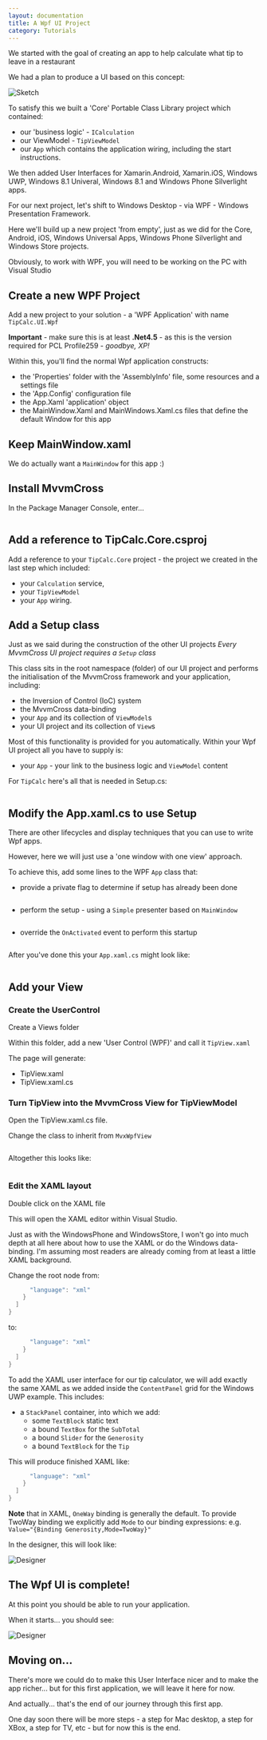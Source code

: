 ```yaml
---
layout: documentation
title: A Wpf UI Project
category: Tutorials
---
```

We started with the goal of creating an app to help calculate what tip to leave in a restaurant

We had a plan to produce a UI based on this concept:

![Sketch](https://raw.github.com/slodge/MvvmCross/v3/v3Tutorial/Pictures/TipCalc_Sketch.png)

To satisfy this we built a 'Core' Portable Class Library project which contained:

* our 'business logic' - `ICalculation`
* our ViewModel - `TipViewModel`
* our `App` which contains the application wiring, including the start instructions.

We then added User Interfaces for Xamarin.Android, Xamarin.iOS, Windows UWP, Windows 8.1 Univeral, Windows 8.1 and Windows Phone Silverlight apps.

For our next project, let's shift to Windows Desktop - via WPF - Windows Presentation Framework.

Here we'll build up a new project 'from empty', just as we did for the Core, Android, iOS, Windows Universal Apps, Windows Phone Silverlight and Windows Store projects.

Obviously, to work with WPF, you will need to be working on the PC with Visual Studio

## Create a new WPF Project

Add a new project to your solution - a 'WPF Application' with name `TipCalc.UI.Wpf`

**Important** - make sure this is at least **.Net4.5** - as this is the version required for PCL Profile259 - *goodbye, XP!*

Within this, you'll find the normal Wpf application constructs:

* the 'Properties' folder with the 'AssemblyInfo' file, some resources and a settings file
* the 'App.Config' configuration file
* the App.Xaml 'application' object
* the MainWindow.Xaml and MainWindows.Xaml.cs files that define the default Window for this app

## Keep MainWindow.xaml

We do actually want a `MainWindow` for this app :)

## Install MvvmCross

In the Package Manager Console, enter...
```C# Install-Package MvvmCross.Core",
```
## Add a reference to TipCalc.Core.csproj

Add a reference to your `TipCalc.Core` project - the project we created in the last step which included:

* your `Calculation` service, 
* your `TipViewModel` 
* your `App` wiring.

## Add a Setup class

Just as we said during the construction of the other UI projects *Every MvvmCross UI project requires a `Setup` class*

This class sits in the root namespace (folder) of our UI project and performs the initialisation of the MvvmCross framework and your application, including:

  * the Inversion of Control (IoC) system
  * the MvvmCross data-binding
  * your `App` and its collection of `ViewModel`s
  * your UI project and its collection of `View`s

Most of this functionality is provided for you automatically. Within your Wpf UI project all you have to supply is:

- your `App` - your link to the business logic and `ViewModel` content

For `TipCalc` here's all that is needed in Setup.cs:
```C# using System.Windows.Threading;\nusing MvvmCross.Core.ViewModels;\nusing MvvmCross.Wpf.Platform;\nusing MvvmCross.Wpf.Views;\n\nnamespace TipCalc.UI.Wpf\n{\n    public class Setup : MvxWpfSetup\n    {\n        public Setup(Dispatcher uiThreadDispatcher, IMvxWpfViewPresenter presenter) : base(uiThreadDispatcher, presenter)\n        {\n        }\n\n        protected override IMvxApplication CreateApp()\n        {\n            return new Core.App();\n        }\n    }\n}",
```
 ## Modify the App.xaml.cs to use Setup

There are other lifecycles and display techniques that you can use to write Wpf apps.

However, here we will just use a 'one window with one view' approach.

To achieve this, add some lines to the WPF `App` class that:

* provide a private flag to determine if setup has already been done
```C# bool _setupComplete;",
```
* perform the setup - using a `Simple` presenter based on `MainWindow`
```C# void DoSetup()\n{\n    var presenter = new MvxSimpleWpfViewPresenter(MainWindow);\n\n    var setup = new Setup(Dispatcher, presenter);\n    setup.Initialize();\n\n    var start = Mvx.Resolve<IMvxAppStart>();\n    start.Start();\n\n    _setupComplete = true;\n}",
```
* override the `OnActivated` event to perform this startup        
```C# protected override void OnActivated(System.EventArgs e)\n{\n    if (!_setupComplete)\n        DoSetup();\n\n    base.OnActivated(e);\n}",
```
After you've done this your `App.xaml.cs` might look like:
```C# using System.Windows;\nusing MvvmCross.Core.ViewModels;\nusing MvvmCross.Platform;\nusing MvvmCross.Wpf.Views;\n\nnamespace TipCalc.UI.Wpf\n{\n    public partial class App : Application\n    {\n        bool _setupComplete;\n\n        void DoSetup()\n        {\n            var presenter = new MvxSimpleWpfViewPresenter(MainWindow);\n\n            var setup = new Setup(Dispatcher, presenter);\n            setup.Initialize();\n\n            var start = Mvx.Resolve<IMvxAppStart>();\n            start.Start();\n\n            _setupComplete = true;\n        }\n\n        protected override void OnActivated(System.EventArgs e)\n        {\n            if (!_setupComplete)\n                DoSetup();\n\n            base.OnActivated(e);\n        }\n    }\n}\n",
```
## Add your View

### Create the UserControl

Create a Views folder

Within this folder, add a new 'User Control (WPF)' and call it `TipView.xaml`

The page will generate:

* TipView.xaml
* TipView.xaml.cs

### Turn TipView into the MvvmCross View for TipViewModel

Open the TipView.xaml.cs file.

Change the class to inherit from `MvxWpfView`
```C# public partial class TipView : MvxWpfView",
```
Altogether this looks like:
```C# using MvvmCross.Wpf.Views;\n\nnamespace TipCalc.UI.Wpf.Views\n{\n    /// <summary>\n    /// Interaction logic for TipView.xaml\n    /// </summary>\n    public partial class TipView : MvxWpfView\n    {\n        public TipView()\n        {\n            InitializeComponent();\n        }\n    }\n}",
```
### Edit the XAML layout

Double click on the XAML file

This will open the XAML editor within Visual Studio.

Just as with the WindowsPhone and WindowsStore, I won't go into much depth at all here about how to use the XAML or do the Windows data-binding. I'm assuming most readers are already coming from at least a little XAML background.

Change the root node from:
```C# <UserControl \n         ...\n</UserControl>",
      "language": "xml"
    }
  ]
}
```
to:
```C# <views:MvxWpfView \n\txmlns:views=\"clr-namespace:MvvmCross.Wpf.Views;assembly=MvvmCross.Wpf\"                  \n        ...\n</views:MvxWpfView>",
      "language": "xml"
    }
  ]
}
```
To add the XAML user interface for our tip calculator, we will add exactly the same XAML as we added inside the `ContentPanel` grid for the Windows UWP example. This includes:

* a `StackPanel` container, into which we add:
  * some `TextBlock` static text
  * a bound `TextBox` for the `SubTotal`
  * a bound `Slider` for the `Generosity`
  * a bound `TextBlock` for the `Tip`

This will produce finished XAML like:
```C# <views:MvxWpfView\n    x:Class=\"TipCalc.UI.Wpf.Views.TipView\"\n    xmlns=\"http://schemas.microsoft.com/winfx/2006/xaml/presentation\"\n    xmlns:x=\"http://schemas.microsoft.com/winfx/2006/xaml\"\n    xmlns:mc=\"http://schemas.openxmlformats.org/markup-compatibility/2006\" \n    xmlns:d=\"http://schemas.microsoft.com/expression/blend/2008\" \n    xmlns:local=\"clr-namespace:TipCalc.UI.Wpf.Views\"\n    xmlns:views=\"clr-namespace:MvvmCross.Wpf.Views;assembly=MvvmCross.Wpf\"\n    mc:Ignorable=\"d\" \n    d:DesignHeight=\"300\" d:DesignWidth=\"300\">\n    <Grid>\n        <StackPanel>\n            <TextBlock Text=\"SubTotal\" />\n            <TextBox Text=\"{Binding SubTotal, Mode=TwoWay, UpdateSourceTrigger=PropertyChanged}\" />\n            <TextBlock Text=\"Generosity\" />\n            <Slider \n                Value=\"{Binding Generosity, Mode=TwoWay}\" \n                SmallChange=\"1\" \n                LargeChange=\"10\" \n                Minimum=\"0\" \n                Maximum=\"100\" /> \n            <TextBlock Text=\"Tip\" />\n            <TextBlock Text=\"{Binding Tip}\" />\n        </StackPanel>\n    </Grid>\n</views:MvxWpfView>\n",
      "language": "xml"
    }
  ]
}
```
**Note** that in XAML, `OneWay` binding is generally the default. To provide TwoWay binding we explicitly add `Mode` to our binding expressions: e.g. `Value="{Binding Generosity,Mode=TwoWay}"`

In the designer, this will look like:

![Designer](https://raw.github.com/slodge/MvvmCross/v3/v3Tutorial/Pictures/TipCalc_Wpf_Designer.png)

## The Wpf UI is complete!

At this point you should be able to run your application.

When it starts... you should see:

![Designer](https://raw.github.com/slodge/MvvmCross/v3/v3Tutorial/Pictures/TipCalc_Wpf_Run.png)

## Moving on...

There's more we could do to make this User Interface nicer and to make the app richer... but for this first application, we will leave it here for now.

And actually... that's the end of our journey through this first app.

One day soon there will be more steps - a step for Mac desktop, a step for XBox, a step for TV, etc - but for now this is the end.